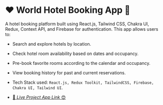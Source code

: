 # ❤️ World Hotel Booking App 🚀

A hotel booking platform built using React.js, Tailwind CSS, Chakra UI, Redux, Context API, and Firebase for authentication. This app allows users to:

- Search and explore hotels by location.
- Check hotel room availability based on dates and occupancy.
- Pre-book favorite rooms according to the calendar and occupancy.
- View booking history for past and current reservations.
- Tech Stack used: `React.js, Redux Toolkit, TailwindCSS, Firebase, Chakra UI, Tailwind UI`.

- [🚀 _Live Project App Link_ 😍](https://makemytripbyrk.netlify.app/)
